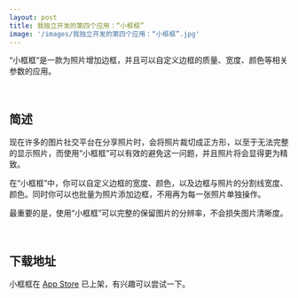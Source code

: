```yaml
---
layout: post
title: 我独立开发的第四个应用：“小框框”
image: '/images/我独立开发的第四个应用：“小框框”.jpg'
---
```


“小框框“是一款为照片增加边框，并且可以自定义边框的质量、宽度、颜色等相关参数的应用。

<br/>

## 简述
现在许多的图片社交平台在分享照片时，会将照片裁切成正方形，以至于无法完整的显示照片，而使用“小框框”可以有效的避免这一问题，并且照片将会显得更为精致。

在“小框框”中，你可以自定义边框的宽度、颜色，以及边框与照片的分割线宽度、颜色。同时你可以也批量为照片添加边框，不用再为每一张照片单独操作。

最重要的是，使用“小框框”可以完整的保留图片的分辨率，不会损失图片清晰度。

<br/>

## 下载地址
小框框在 [App Store](https://apps.apple.com/cn/app/id1508740907) 已上架，有兴趣可以尝试一下。
